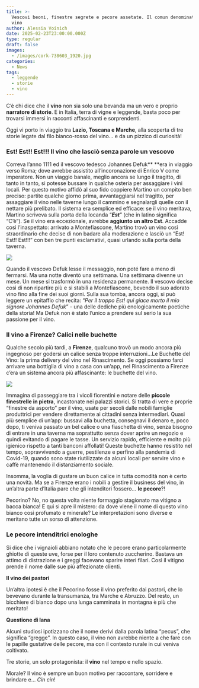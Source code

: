 ```yaml
---
title: >-
  Vescovi beoni, finestre segrete e pecore assetate. Il comun denominatore? Il
  vino
author: Alessia Voinich
date: 2025-02-23T23:00:00.000Z
type: regular
draft: false
images:
  - /images/cork-738603_1920.jpg
categories:
  - News
tags:
  - leggende
  - storie
  - vino
---
```


C’è chi dice che il **vino** non sia solo una bevanda ma un vero e proprio **narratore di storie**. E in Italia, terra di vigne e leggende, basta poco per trovarsi immersi in racconti affascinanti e sorprendenti.

Oggi vi porto in viaggio tra **Lazio, Toscana e Marche**, alla scoperta di tre storie legate dal filo bianco-rosso del vino… e da un pizzico di curiosità!

### Est! Est!! Est!!! Il vino che lasciò senza parole un vescovo

Correva l’anno 1111 ed il vescovo tedesco Johannes Defuk** **era in viaggio verso Roma; dove avrebbe assistito all’incoronazione di Enrico V come imperatore. Non un viaggio banale, meglio ancora se lungo il tragitto, di tanto in tanto, si potesse bussare in qualche osteria per assaggiare i vini locali. Per questo motivo affidò al suo fido coppiere Martino un compito ben preciso: partite qualche giorno prima, avvantaggiarsi nel tragitto, per assaggiare il vino nelle taverne lungo il cammino e segnalargli quelle con il nettare più prelibato. Il sistema era semplice ed efficace: se il vino meritava, Martino scriveva sulla porta della locanda “***Est***” (che in latino significa “C’è”). Se il vino era eccezionale, avrebbe **aggiunto un altro Est**. Accadde così l’inaspettato: arrivato a Montefiascone, Martino trovò un vino così straordinario che decise di non badare alla moderazione e lasciò un “Est! Est!! Est!!!” con ben tre punti esclamativi, quasi urlando sulla porta della taverna.

![](/images/est-est-montefiascone.jpg)

Quando il vescovo Defuk lesse il messaggio, non poté fare a meno di fermarsi. Ma una notte diventò una settimana. Una settimana divenne un mese. Un mese si trasformò in una residenza permanente. Il vescovo decise così di non ripartire più e si stabilì a Montefiascone, bevendo il suo adorato vino fino alla fine dei suoi giorni. Sulla sua tomba, ancora oggi, si può leggere un epitaffio che recita: “*Per il troppo Est! qui giace morto il mio signore Johannes Defuk*” - una delle dediche più enologicamente poetiche della storia! Ma Defuk non è stato l’unico a prendere sul serio la sua passione per il vino.

### Il vino a Firenze? Calici nelle buchette

Qualche secolo più tardi, a **Firenze**, qualcuno trovò un modo ancora più ingegnoso per godersi un calice senza troppe interruzioni…Le Buchette del Vino: la prima delivery del vino nel Rinascimento. Se oggi possiamo farci arrivare una bottiglia di vino a casa con un’app, nel Rinascimento a Firenze c’era un sistema ancora più affascinante: le buchette del vino.

![](/images/buchette-vino-firenze-storia.jpg)

Immagina di passeggiare tra i vicoli fiorentini e notare delle **piccole finestrelle in pietra**, incastonate nei palazzi storici. Si tratta di vere e proprie “finestre da asporto” per il vino, usate per secoli dalle nobili famiglie produttrici per vendere direttamente ai cittadini senza intermediari. Quasi più semplice di un’app: bussavi alla buchetta, consegnavi il denaro e, poco dopo, ti veniva passato un bel calice o una fiaschetta di vino, senza bisogno di entrare in una taverna ma soprattutto senza dover aprire un negozio e quindi evitando di pagare le tasse. Un servizio rapido, efficiente e molto più igienico rispetto a tanti banconi affollati! Queste buchette hanno resistito nel tempo, sopravvivendo a guerre, pestilenze e perfino alla pandemia di Covid-19, quando sono state riutilizzate da alcuni locali per servire vino e caffè mantenendo il distanziamento sociale.

Insomma, la voglia di gustare un buon calice in tutta comodità non è certo una novità. Ma se a Firenze erano i nobili a gestire il business del vino, in un’altra parte d’Italia pare che gli intenditori fossero… **le pecore**?!

Pecorino? No, no questa volta niente formaggio stagionato ma vitigno a bacca bianca! E qui si apre il mistero: da dove viene il nome di questo vino bianco così profumato e minerale?  Le interpretazioni sono diverse e meritano tutte un sorso di attenzione.

### Le pecore intenditrici enologhe

Si dice che i vignaioli abbiano notato che le pecore erano particolarmente ghiotte di queste uve, forse per il loro contenuto zuccherino. Bastava un attimo di distrazione e i greggi facevano sparire interi filari. Così il vitigno prende il nome dalle sue più affezionate clienti.&#x9;

**Il vino dei pastori**

Un’altra ipotesi è che il Pecorino fosse il vino preferito dai pastori, che lo bevevano durante la transumanza, tra Marche e Abruzzo. Del resto, un bicchiere di bianco dopo una lunga camminata in montagna è più che meritato!&#x9;

**Questione di lana**

Alcuni studiosi ipotizzano che il nome derivi dalla parola latina “pecus”, che significa “gregge”. In questo caso, il vino non avrebbe niente a che fare con le papille gustative delle pecore, ma con il contesto rurale in cui veniva coltivato.

Tre storie, un solo protagonista: il **vino** nel tempo e nello spazio.

Morale? Il vino è sempre un buon motivo per raccontare, sorridere e brindare e… *Cin cin*!
